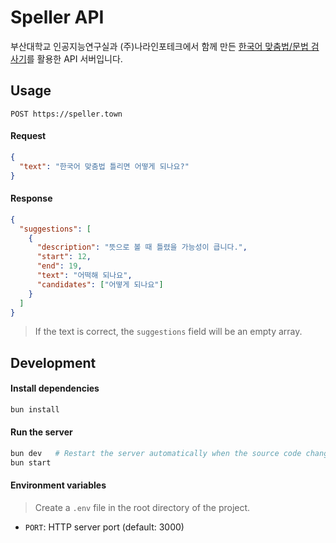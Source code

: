 # Speller API

부산대학교 인공지능연구실과 (주)나라인포테크에서 함께 만든 [한국어 맞춤법/문법 검사기](http://speller.cs.pusan.ac.kr/)를 활용한 API 서버입니다.

## Usage

```http
POST https://speller.town
```

#### Request

```json
{
  "text": "한국어 맞춤법 틀리면 어떻게 되나요?"
}
```

#### Response

```json
{
  "suggestions": [
    {
      "description": "뜻으로 볼 때 틀렸을 가능성이 큽니다.",
      "start": 12,
      "end": 19,
      "text": "어떡해 되나요",
      "candidates": ["어떻게 되나요"]
    }
  ]
}
```

> If the text is correct, the `suggestions` field will be an empty array.

## Development

#### Install dependencies

```bash
bun install
```

#### Run the server

```bash
bun dev   # Restart the server automatically when the source code changes
bun start
```

#### Environment variables

> Create a `.env` file in the root directory of the project.

- `PORT`: HTTP server port (default: 3000)
